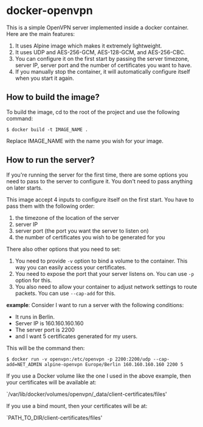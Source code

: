 # docker-openvpn
This is a simple OpenVPN server implemented inside a docker container. Here are the main features:

1. It uses Alpine image which makes it extremely lightweight.
2. It uses UDP and AES-256-GCM, AES-128-GCM, and AES-256-CBC.
2. You can configure it on the first start by passing the server timezone, server IP, server port and the number of certificates you want to have.
4. If you manually stop the container, it will automatically configure itself when you start it again.

## How to build the image?
To build the image, cd to the root of the project and use the following command:

`$ docker build -t IMAGE_NAME .`

Replace IMAGE_NAME with the name you wish for your image.

## How to run the server?
If you're running the server for the first time, there are some options you need to pass to the server to configure it. You don't need to pass anything on later starts. 

This image accept 4 inputs to configure itself on the first start. You have to pass them with the following order:

1. the timezone of the location of the server
2. server IP
3. server port (the port you want the server to listen on)
4. the number of certificates you wish to be generated for you

There also other options that you need to set:

1. You need to provide `-v` option to bind a volume to the container. This way you can easily access your certificates.
2. You need to expose the port that your server listens on. You can use `-p` option for this.
3. You also need to allow your container to adjust network settings to route packets. You can use `--cap-add` for this. 

**example**: Consider I want to run a server with the following conditions:

- It runs in Berlin. 
- Server IP is 160.160.160.160
- The server port is 2200
- and I want 5 certificates generated for my users. 

This will be the command then:

`$ docker run -v openvpn:/etc/openvpn -p 2200:2200/udp --cap-add=NET_ADMIN alpine-openvpn Europe/Berlin 160.160.160.160 2200 5`

If you use a Docker volume like the one I used in the above example, then your certificates will be available at:

`/var/lib/docker/volumes/openvpn/_data/client-certificates/files'

If you use a bind mount, then your certificates will be at:

`PATH_TO_DIR/client-certificates/files'

